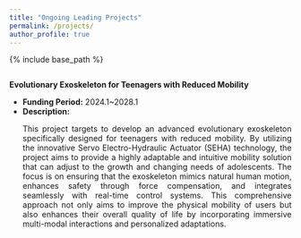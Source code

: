```yaml
---
title: "Ongoing Leading Projects"
permalink: /projects/
author_profile: true
---
```

{% include base_path %}

<style>
.about-me {
    margin-top: 2em; /* 增加顶部边距 */
}
.about-me p {
    text-align: justify;
    margin-bottom: 1em;
}
.about-me ul {
    margin-top: 1em; /* 增加列表顶部边距 */
}
</style>

<div class="about-me">
    <p><strong>Evolutionary Exoskeleton for Teenagers with Reduced Mobility</strong></p>
    <ul>
        <li><strong>Funding Period:</strong> 2024.1~2028.1</li>
        <li><strong>Description:</strong> <p style="text-align: justify;">This project targets to develop an advanced evolutionary exoskeleton specifically designed for teenagers with reduced mobility. By utilizing the innovative Servo Electro-Hydraulic Actuator (SEHA) technology, the project aims to provide a highly adaptable and intuitive mobility solution that can adjust to the growth and changing needs of adolescents. The focus is on ensuring that the exoskeleton mimics natural human motion, enhances safety through force compensation, and integrates seamlessly with real-time control systems. This comprehensive approach not only aims to improve the physical mobility of users but also enhances their overall quality of life by incorporating immersive multi-modal interactions and personalized adaptations.</p></li>
    </ul>
</div>





